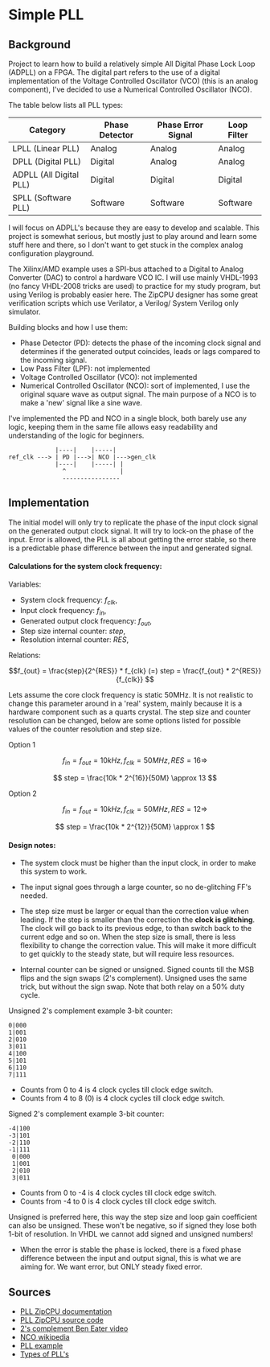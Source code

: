 # Simple PLL

## Background 

Project to learn how to build a relatively simple All Digital Phase Lock Loop
(ADPLL) on a FPGA. The digital part refers to the use of a digital implementation
of the Voltage Controlled Oscillator (VCO) (this is an analog component), 
I've decided to use a Numerical Controlled Oscillator (NCO).

The table below lists all PLL types:

| Category         | Phase Detector    | Phase Error Signal | Loop Filter      |
| ---------------- | ----------------- | ------------------ | ---------------- |
| LPLL (Linear PLL)| Analog            | Analog             | Analog           |
| DPLL (Digital PLL)| Digital           | Analog             | Analog           |
| ADPLL (All Digital PLL)| Digital       | Digital            | Digital          |
| SPLL (Software PLL)| Software         | Software           | Software         |

I will focus on ADPLL's because they are easy to develop and scalable. 
This project is somewhat serious, but mostly just to play around and learn some
stuff here and there, so I don't want to get stuck in the complex analog 
configuration playground.

The Xilinx/AMD example uses a SPI-bus attached to a Digital to Analog Converter
(DAC) to control a hardware VCO IC. I will use mainly VHDL-1993 (no fancy
VHDL-2008 tricks are used) to practice for
my study program, but using Verilog is probably easier here. The ZipCPU 
designer has some great verification scripts which use Verilator, a Verilog/
System Verilog only simulator.

Building blocks and how I use them:

- Phase Detector (PD): detects the phase of the incoming clock signal and
determines if the generated output coincides, leads or lags compared to the 
incoming signal.
- Low Pass Filter (LPF): not implemented
- Voltage Controlled Oscillator (VCO): not implemented
- Numerical Controlled Oscillator (NCO): sort of implemented, I use the 
original square wave as output signal. The main purpose of a NCO is to 
make a 'new' signal like a sine wave.

I've implemented the PD and NCO in a single block, both barely use any
logic, keeping them in the same file allows easy readability and understanding
of the logic for beginners.

```text
             |----|    |-----|    
ref_clk ---> | PD |--->| NCO |--->gen_clk
             |----|    |-----| |
               ^               |
               ---------------- 
```

## Implementation 

The initial model will only try to replicate the phase of the input clock signal on 
the generated output clock signal. It will try to lock-on the phase of the input. 
Error is allowed, the PLL is all about getting the error stable, so there 
is a predictable phase difference between the input and generated signal.

#### Calculations for the system clock frequency:

Variables:

- System clock frequency: $f_{clk}$, 
- Input clock frequency: $f_{in}$, 
- Generated output clock frequency: $f_{out}$, 
- Step size internal counter: $step$, 
- Resolution internal counter: $RES$, 

Relations:

$$f_{out} = \frac{step}{2^{RES}} * f_{clk} (=) step = \frac{f_{out} * 2^{RES}}{f_{clk}} $$

Lets assume the core clock frequency is static 50MHz. It is not realistic
to change this parameter around in a 'real' system, mainly because it is 
a hardware component such as a quarts crystal. The step size and counter 
resolution can be changed, below are some options listed
for possible values of the counter resolution and step size.

Option 1

$$ f_{in}=f_{out} = 10kHz, f_{clk} = 50MHz, RES=16 \Rightarrow $$

$$ step = \frac{10k * 2^{16}}{50M} \approx 13 $$

Option 2

$$ f_{in}=f_{out} = 10kHz, f_{clk} = 50MHz, RES=12 \Rightarrow $$

$$ step = \frac{10k * 2^{12}}{50M} \approx 1 $$

#### Design notes: 

- The system clock must be higher than the input clock, in order to make 
this system to work.

- The input signal goes through a large counter, so no de-glitching FF's needed.

- The step size must be larger or equal than the correction value when leading. 
If the step is smaller than the correction
the <b>clock is glitching</b>. The clock will go back to its previous edge, to than 
switch back to the current edge and so on. When the step size is small, 
there is less flexibility to change the correction value. This will make it 
more difficult to get quickly to the steady state, but will require less
resources.

- Internal counter can be signed or unsigned. Signed counts till the MSB flips
and the sign swaps (2's complement). Unsigned uses the same trick, but without
the sign swap. Note that both relay on a 50% duty cycle.

Unsigned 2's complement example 3-bit counter:

```text
0|000 
1|001
2|010
3|011
4|100
5|101
6|110
7|111
```

- Counts from 0 to 4 is 4 clock cycles till clock edge switch.
- Counts from 4 to 8 (0) is 4 clock cycles till clock edge switch.

Signed 2's complement example 3-bit counter:

```text
-4|100
-3|101 
-2|110
-1|111
 0|000
 1|001
 2|010
 3|011
```

- Counts from 0 to -4 is 4 clock cycles till clock edge switch.
- Counts from -4 to 0 is 4 clock cycles till clock edge switch.

Unsigned is preferred here, 
this way the step size and loop gain coefficient can also be unsigned.  These
won't be negative, so if signed they lose both 1-bit of resolution.
In VHDL we cannot add signed and unsigned numbers!

- When the error is stable the phase is locked, there is a fixed phase difference
between the input and output signal, this is what we are aiming for. We want
error, but ONLY steady fixed error.

## Sources 

- [PLL ZipCPU documentation](https://zipcpu.com/dsp/2017/12/14/logic-pll.html)
- [PLL ZipCPU source code](https://github.com/ZipCPU/dpll/tree/master)
- [2's complement Ben Eater video](https://www.youtube.com/watch?v=4qH4unVtJkE)
- [NCO wikipedia](https://en.wikipedia.org/wiki/Numerically_controlled_oscillator)
- [PLL example](https://github.com/filipamator/adpll)
- [Types of PLL's](https://www.skyworksinc.com/-/media/Skyworks/SL/documents/public/application-notes/AN575.pdf)

